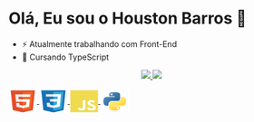 # Olá, Eu sou o Houston Barros 👋

- ⚡ Atualmente trabalhando com Front-End
- 💬 Cursando TypeScript

<div align="center">
  <a href="https://github.com/houstonsbarros">
  <img height="180em" src="https://github-readme-stats.vercel.app/api?username=houstonsbarros&show_icons=true&theme=graywhite &include_all_commits=true&count_private=true"/>
  <img height="180em" src="https://github-readme-stats.vercel.app/api/top-langs/?username=houstonsbarros&layout=compact&langs_count=7&theme=graywhite"/>
</div> 
  
<div style="display: inline_block"><br>
  <img align="center" alt="HTML" height="40" width="50" src="https://raw.githubusercontent.com/devicons/devicon/master/icons/html5/html5-original.svg">
  <img align="center" alt="CSS" height="40" width="50" src="https://raw.githubusercontent.com/devicons/devicon/master/icons/css3/css3-original.svg">
  <img align="center" alt="JavaScript" height="40" width="50" src="https://raw.githubusercontent.com/devicons/devicon/master/icons/javascript/javascript-plain.svg">
  <img align="center" alt="Python" height="40" width="50" src="https://raw.githubusercontent.com/devicons/devicon/master/icons/python/python-original.svg">
</div>
  
##

